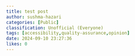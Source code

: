 ```yaml
---
title: test post
author: sushma-hazari
categories: [Public]
classification: Unofficial (Everyone)
tags: [accessibility,quality-assurance,opinion]
date: 2024-09-10 23:27:36 
likes: 0
---
```


